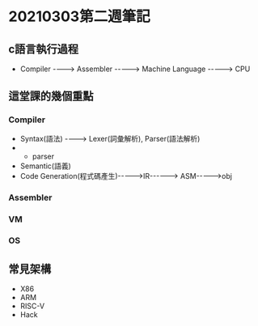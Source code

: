 # 20210303第二週筆記
## c語言執行過程
* Compiler ----> Assembler -----> Machine Language -----> CPU
## 這堂課的幾個重點
### Compiler
* Syntax(語法) ----> Lexer(詞彙解析), Parser(語法解析)
* * parser
* Semantic(語義)
* Code Generation(程式碼產生)----->IR------> ASM----->obj
### Assembler
### VM
### OS
## 常見架構
* X86
* ARM
* RISC-V
* Hack
